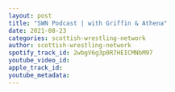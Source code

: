 ```yaml
---
layout: post
title: "SWN Podcast | with Griffin & Athena"
date: 2021-08-23
categories: scottish-wrestling-network
author: scottish-wrestling-network
spotify_track_id: 2wbgV6g3p0R7HEICMNbM97
youtube_video_id: 
apple_track_id: 
youtube_metadata: 
---
```

